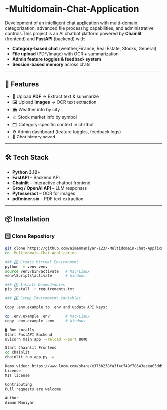 # -Multidomain-Chat-Application
Development of an intelligent chat application with multi-domain categorization, advanced  file processing capabilities, and administrative controls.This project is an AI chatbot platform powered by **Chainlit** (frontend) and **FastAPI** (backend) with:
- **Category-based chat** (weather,Finance, Real Estate, Stocks, General)
- **File upload** (PDF/Image) with OCR + summarization
- **Admin feature toggles & feedback system**
- **Session-based memory** across chats

---

## 🚀 Features
- 📂 Upload **PDF** → Extract text & summarize  
- 🖼 Upload **Images** → OCR text extraction  
- 🌦 Weather info by city  
- 📈 Stock market info by symbol  
- 🗂 Category-specific context in chatbot  
- ⚙ Admin dashboard (feature toggles, feedback logs)  
- 💾 Chat history saved

---

## 🛠 Tech Stack
- **Python 3.10+**
- **FastAPI** – Backend API  
- **Chainlit** – Interactive chatbot frontend  
- **Groq / OpenAI API** – LLM responses  
- **Pytesseract** – OCR for images  
- **pdfminer.six** – PDF text extraction  

---

## 📦 Installation

### 1️⃣ Clone Repository
```bash
git clone https://github.com/aimanmaniyar-123/-Multidomain-Chat-Application
cd -Multidomain-Chat-Application

### 2️⃣ Create Virtual Environment
python -m venv venv
source venv/bin/activate   # Mac/Linux
venv\Scripts\activate      # Windows

### 3️⃣ Install Dependencies
pip install -r requirements.txt

### 4️⃣ Setup Environment Variables

Copy .env.example to .env and update API keys:

cp .env.example .env       # Mac/Linux
copy .env.example .env     # Windows

🖥 Run Locally
Start FastAPI Backend
uvicorn main:app --reload --port 8000

Start Chainlit Frontend
cd chainlit
chainlit run app.py -w

Demo video: https://www.loom.com/share/e373b238fa3f4c749f78643eeea05dd9?sid=0268934e-7d76-4a9f-838b-29e1dedec50e
License
MIT license

Contributing
Pull requests are welcome

Author
Aiman Maniyar


